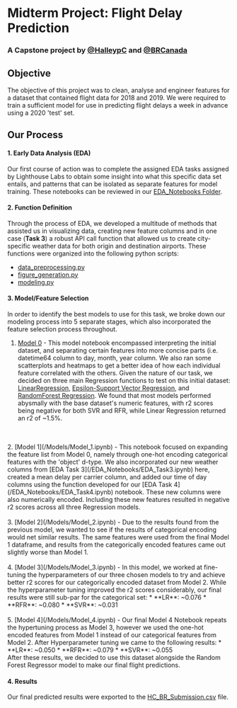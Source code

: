 # Midterm Project: Flight Delay Prediction
### A Capstone project by [@HalleypC](https://github.com/HalleypC) and [@BRCanada](https://github.com/BRCanada)

## Objective
The objective of this project was to clean, analyse and engineer features for a dataset that contained flight data for 2018 and 2019. We were required to train a sufficient model for use in predicting flight delays a week in advance using a 2020 'test' set. 

## Our Process
#### 1. Early Data Analysis (EDA)
Our first course of action was to complete the assigned EDA tasks assigned by Lighthouse Labs to obtain some insight into what this specific data set entails, and patterns that can be isolated as separate features for model training. These notebooks can be reviewed in our [EDA_Notebooks Folder](/EDA_Notebooks).

#### 2. Function Definition
Through the process of EDA, we developed a multitude of methods that assisted us in visualizing data, creating new feature columns and in one case (**Task 3**) a robust API call function that allowed us to create city-specific weather data for both origin and destination airports. These functions were organized into the following python scripts:
*    [data_preprocessing.py](/src/modules/data_preprocessing.py)
*    [figure_generation.py](/src/modules/figure_generation.py)
*    [modeling.py](/src/modules/modeling.py)

#### 3. Model/Feature Selection
In order to identify the best models to use for this task, we broke down our modeling process into 5 separate stages, which also incorporated the feature selection process throughout.

1. [Model 0](/Models/Model_0.ipynb) - This model notebook encompassed interpreting the initial dataset, and separating certain features into more concise parts (i.e. datetime64 column to day, month, year column. We also ran some scatterplots and heatmaps to get a better idea of how each individual feature correlated with the others. Given the nature of our task, we decided on three main Regression functions to test on this initial dataset: [LinearRegression](https://scikit-learn.org/stable/modules/generated/sklearn.linear_model.LinearRegression.html), [Epsilon-Support Vector Regression](https://scikit-learn.org/stable/modules/generated/sklearn.svm.SVR.html?highlight=svr#sklearn.svm.SVR), and [RandomForest Regression](https://scikit-learn.org/stable/modules/generated/sklearn.ensemble.RandomForestRegressor.html?highlight=random+forest+regressor#sklearn.ensemble.RandomForestRegressor). We found that most models performed abysmally with the base dataset's numeric features, with r2 scores being negative for both SVR and RFR, while Linear Regression returned an r2 of ~1.5%.
<br>
<br>
2. [Model 1](/Models/Model_1.ipynb) - This notebook focused on expanding the feature list from Model 0, namely through one-hot encoding categorical features with the 'object' d-type. We also incorporated our new weather columns from [EDA Task 3](/EDA_Notebooks/EDA_Task3.ipynb) here, created a mean delay per carrier column, and added our time of day columns using the function developed for our [EDA Task 4](/EDA_Notebooks/EDA_Task4.ipynb) notebook. These new columns were also numerically encoded. Including these new features resulted in negative r2 scores across all three Regression models.
<br>
<br>
3. [Model 2](/Models/Model_2.ipynb) - Due to the results found from the previous model, we wanted to see if the results of categorical encoding would net similar results. The same features were used from the final Model 1 dataframe, and results from the categorically encoded features came out slightly worse than Model 1.
<br>
<br>
4. [Model 3](/Models/Model_3.ipynb) - In this model, we worked at fine-tuning the hyperparameters of our three chosen models to try and achieve better r2 scores for our categorically encoded dataset from Model 2. While the hyperparameter tuning improved the r2 scores considerably, our final results were still sub-par for the categorical set:
    *    **LR**: ~0.076
    *    **RFR**: ~0.080
    *    **SVR**: ~0.031
<br>
<br>
5. [Model 4](/Models/Model_4.ipynb) - Our final Model 4 Notebook repeats the hypertuning process as Model 3, however we used the one-hot encoded features from Model 1 instead of our categorical features from Model 2. After Hyperparameter tuning we came to the following results:
    *    **LR**: ~0.050
    *    **RFR**: ~0.079
    *    **SVR**: ~0.055
    <br>
After these results, we decided to use this dataset alongside the      Random Forest Regressor model to make our final flight predictions.

#### 4. Results
Our final predicted results were exported to the [HC_BR_Submission.csv](/data/HC_BR_Submission.csv) file. 



